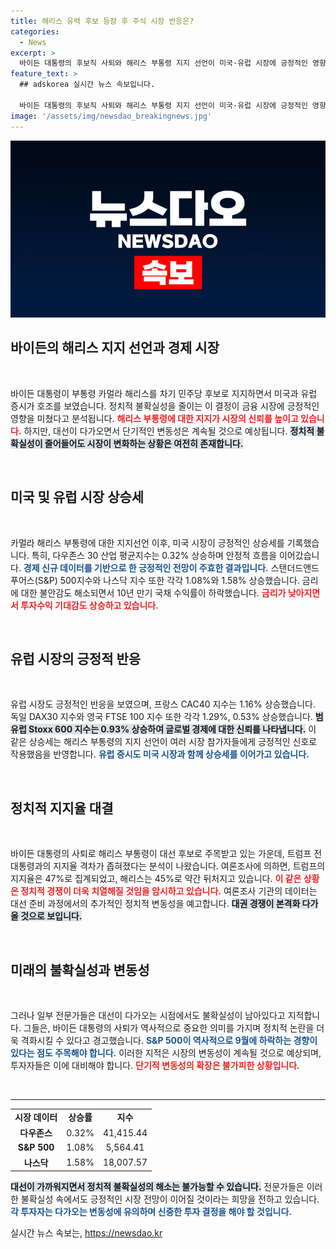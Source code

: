 ```yaml
---
title: 해리스 유력 후보 등장 후 주식 시장 반응은?
categories:
  - News
excerpt: >
  바이든 대통령의 후보직 사퇴와 해리스 부통령 지지 선언이 미국·유럽 시장에 긍정적인 영향을 미쳤다. 그러나 11월 대선까지 정치적 불확실성이 지속될 것으로 우려되며, 단기 변동성이 확대될 가능성이 크다.
feature_text: >
  ## adskorea 실시간 뉴스 속보입니다.

  바이든 대통령의 후보직 사퇴와 해리스 부통령 지지 선언이 미국·유럽 시장에 긍정적인 영향을 미쳤다. 그러나 11월 대선까지 정치적 불확실성이 지속될 것으로 우려되며, 단기 변동성이 확대될 가능성이 크다.
image: '/assets/img/newsdao_breakingnews.jpg'
---
```


<p><img src="/assets/img/newsdao_breakingnews.jpg" alt="adskorea 속보" /></p>

<h2 data-ke-size="size26">바이든의 해리스 지지 선언과 경제 시장</h2>

<p data-ke-size="size16">&nbsp;</p>

<p>바이든 대통령이 부통령 카멀라 해리스를 차기 민주당 후보로 지지하면서 미국과 유럽 증시가 호조를 보였습니다. 정치적 불확실성을 줄이는 이 결정이 금융 시장에 긍정적인 영향을 미쳤다고 분석됩니다. <b><span style="color: #ee2323;">해리스 부통령에 대한 지지가 시장의 신뢰를 높이고 있습니다.</span></b> 하지만, 대선이 다가오면서 단기적인 변동성은 계속될 것으로 예상됩니다. <b><span style="background-color: #21538527;">정치적 불확실성이 줄어들어도 시장이 변화하는 상황은 여전히 존재합니다.</span></b></p>

<p data-ke-size="size16">&nbsp;</p>

<h2 data-ke-size="size26">미국 및 유럽 시장 상승세</h2>

<p data-ke-size="size16">&nbsp;</p>

<p>카멀라 해리스 부통령에 대한 지지선언 이후, 미국 시장이 긍정적인 상승세를 기록했습니다. 특히, 다우존스 30 산업 평균지수는 0.32% 상승하며 안정적 흐름을 이어갔습니다. <b><span style="color: #1a5490;">경제 신규 데이터를 기반으로 한 긍정적인 전망이 주효한 결과입니다.</span></b> 스탠더드앤드푸어스(S&amp;P) 500지수와 나스닥 지수 또한 각각 1.08%와 1.58% 상승했습니다. 금리에 대한 불안감도 해소되면서 10년 만기 국채 수익률이 하락했습니다. <b><span style="color: #ee2323;">금리가 낮아지면서 투자수익 기대감도 상승하고 있습니다.</span></b></p>

<p data-ke-size="size16">&nbsp;</p>

<h2 data-ke-size="size26">유럽 시장의 긍정적 반응</h2>

<p data-ke-size="size16">&nbsp;</p>

<p>유럽 시장도 긍정적인 반응을 보였으며, 프랑스 CAC40 지수는 1.16% 상승했습니다. 독일 DAX30 지수와 영국 FTSE 100 지수 또한 각각 1.29%, 0.53% 상승했습니다. <b><span style="background-color: #21538527;">범유럽 Stoxx 600 지수는 0.93% 상승하여 글로벌 경제에 대한 신뢰를 나타냅니다.</span></b> 이 같은 상승세는 해리스 부통령의 지지 선언이 여러 시장 참가자들에게 긍정적인 신호로 작용했음을 반영합니다. <b><span style="color: #1a5490;">유럽 증시도 미국 시장과 함께 상승세를 이어가고 있습니다.</span></b></p>

<p data-ke-size="size16">&nbsp;</p>

<h2 data-ke-size="size26">정치적 지지율 대결</h2>

<p data-ke-size="size16">&nbsp;</p>

<p>바이든 대통령의 사퇴로 해리스 부통령이 대선 후보로 주목받고 있는 가운데, 트럼프 전 대통령과의 지지율 격차가 좁혀졌다는 분석이 나왔습니다. 여론조사에 의하면, 트럼프의 지지율은 47%로 집계되었고, 해리스는 45%로 약간 뒤처지고 있습니다. <b><span style="color: #ee2323;">이 같은 상황은 정치적 경쟁이 더욱 치열해질 것임을 암시하고 있습니다.</span></b> 여론조사 기관의 데이터는 대선 준비 과정에서의 추가적인 정치적 변동성을 예고합니다. <b><span style="background-color: #21538527;">대권 경쟁이 본격화 다가올 것으로 보입니다.</span></b></p>

<p data-ke-size="size16">&nbsp;</p>

<h2 data-ke-size="size26">미래의 불확실성과 변동성</h2>

<p data-ke-size="size16">&nbsp;</p>

<p>그러나 일부 전문가들은 대선이 다가오는 시점에서도 불확실성이 남아있다고 지적합니다. 그들은, 바이든 대통령의 사퇴가 역사적으로 중요한 의미를 가지며 정치적 논란을 더욱 격화시킬 수 있다고 경고했습니다. <b><span style="color: #1a5490;">S&amp;P 500이 역사적으로 9월에 하락하는 경향이 있다는 점도 주목해야 합니다.</span></b> 이러한 지적은 시장의 변동성이 계속될 것으로 예상되며, 투자자들은 이에 대비해야 합니다. <b><span style="color: #ee2323;">단기적 변동성의 확장은 불가피한 상황입니다.</span></b> </p>

<p data-ke-size="size16">&nbsp;</p>

<hr />

<p data-ke-size="size16"></p>

<table style="width: 100%; border-collapse: collapse;">

<tr>
<td style="text-align: center; height: 17px;"><b>시장 데이터</b></td>
<td style="text-align: center; height: 17px;"><b>상승률</b></td>
<td style="text-align: center; height: 17px;"><b>지수</b></td>
</tr>
<tr>
<td style="text-align: center; height: 17px;"><b>다우존스</b></td>
<td style="text-align: center; height: 17px;">0.32%</td>
<td style="text-align: center; height: 17px;">41,415.44</td>
</tr>
<tr>
<td style="text-align: center; height: 17px;"><b>S&P 500</b></td>
<td style="text-align: center; height: 17px;">1.08%</td>
<td style="text-align: center; height: 17px;">5,564.41</td>
</tr>
<tr>
<td style="text-align: center; height: 17px;"><b>나스닥</b></td>
<td style="text-align: center; height: 17px;">1.58%</td>
<td style="text-align: center; height: 17px;">18,007.57</td>
</tr>
</table>

<p data-ke-size="size16"></p>

<p><b><span style="background-color: #21538527;">대선이 가까워지면서 정치적 불확실성의 해소는 불가능할 수 있습니다.</span></b> 전문가들은 이러한 불확실성 속에서도 긍정적인 시장 전망이 이어질 것이라는 희망을 전하고 있습니다. <b><span style="color: #1a5490;">각 투자자는 다가오는 변동성에 유의하며 신중한 투자 결정을 해야 할 것입니다.</span></b></p>
실시간 뉴스 속보는, <a href="https://newsdao.kr" rel="dofollow">https://newsdao.kr</a>


